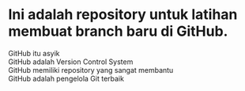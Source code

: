 # Ini adalah repository untuk latihan membuat branch baru di GitHub.
GitHub itu asyik<br>
GitHub adalah Version Control System<br>
GitHub memiliki repository yang sangat membantu<br>
GitHub adalah pengelola Git terbaik
